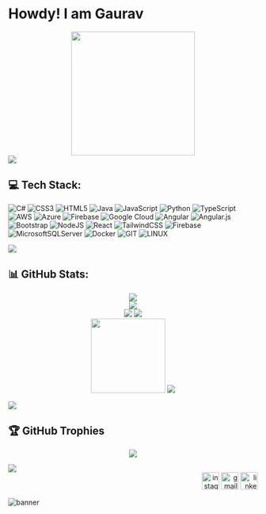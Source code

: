 # Howdy! I am Gaurav

<div align="center">
 <img src="https://github.com/b9aurav/b9aurav/assets/79157299/5f9e1afc-f469-499a-ae3e-e3fc67607a7e" width="250" height="250">
</div>

<img src="https://user-images.githubusercontent.com/74038190/212284100-561aa473-3905-4a80-b561-0d28506553ee.gif">

## 💻 Tech Stack:

![C#](https://img.shields.io/badge/c%23-%23239120.svg?style=for-the-badge&logo=c-sharp&logoColor=white) ![CSS3](https://img.shields.io/badge/css3-%231572B6.svg?style=for-the-badge&logo=css3&logoColor=white) ![HTML5](https://img.shields.io/badge/html5-%23E34F26.svg?style=for-the-badge&logo=html5&logoColor=white) ![Java](https://img.shields.io/badge/java-%23ED8B00.svg?style=for-the-badge&logo=openjdk&logoColor=white) ![JavaScript](https://img.shields.io/badge/javascript-%23323330.svg?style=for-the-badge&logo=javascript&logoColor=%23F7DF1E) ![Python](https://img.shields.io/badge/python-3670A0?style=for-the-badge&logo=python&logoColor=ffdd54) ![TypeScript](https://img.shields.io/badge/typescript-%23007ACC.svg?style=for-the-badge&logo=typescript&logoColor=white) ![AWS](https://img.shields.io/badge/AWS-%23FF9900.svg?style=for-the-badge&logo=amazon-aws&logoColor=white) ![Azure](https://img.shields.io/badge/azure-%230072C6.svg?style=for-the-badge&logo=microsoftazure&logoColor=white) ![Firebase](https://img.shields.io/badge/firebase-%23039BE5.svg?style=for-the-badge&logo=firebase) ![Google Cloud](https://img.shields.io/badge/GoogleCloud-%234285F4.svg?style=for-the-badge&logo=google-cloud&logoColor=white) ![Angular](https://img.shields.io/badge/angular-%23DD0031.svg?style=for-the-badge&logo=angular&logoColor=white) ![Angular.js](https://img.shields.io/badge/angular.js-%23E23237.svg?style=for-the-badge&logo=angularjs&logoColor=white) ![Bootstrap](https://img.shields.io/badge/bootstrap-%238511FA.svg?style=for-the-badge&logo=bootstrap&logoColor=white) ![NodeJS](https://img.shields.io/badge/node.js-6DA55F?style=for-the-badge&logo=node.js&logoColor=white) ![React](https://img.shields.io/badge/react-%2320232a.svg?style=for-the-badge&logo=react&logoColor=%2361DAFB) ![TailwindCSS](https://img.shields.io/badge/tailwindcss-%2338B2AC.svg?style=for-the-badge&logo=tailwind-css&logoColor=white) ![Firebase](https://img.shields.io/badge/Firebase-039BE5?style=for-the-badge&logo=Firebase&logoColor=white) ![MicrosoftSQLServer](https://img.shields.io/badge/Microsoft%20SQL%20Server-CC2927?style=for-the-badge&logo=microsoft%20sql%20server&logoColor=white) ![Docker](https://img.shields.io/badge/docker-%230db7ed.svg?style=for-the-badge&logo=docker&logoColor=white) ![GIT](https://img.shields.io/badge/Git-fc6d26?style=for-the-badge&logo=git&logoColor=white) ![LINUX](https://img.shields.io/badge/Linux-FCC624?style=for-the-badge&logo=linux&logoColor=black)

<img src="https://user-images.githubusercontent.com/74038190/212284100-561aa473-3905-4a80-b561-0d28506553ee.gif">

## 📊 GitHub Stats:

<div align="center">
 
 <img src="https://github-profile-summary-cards.vercel.app/api/cards/profile-details?username=b9aurav&theme=dark"> <br>
 <img src="https://user-images.githubusercontent.com/74038190/212744287-14f66c13-5458-40dc-9244-8ff533fc8f4a.gif"> <br>
 ![](https://github-readme-streak-stats.herokuapp.com/?user=b9aurav&theme=dark&hide_border=false)
 <img src="https://user-images.githubusercontent.com/74038190/212744287-14f66c13-5458-40dc-9244-8ff533fc8f4a.gif"> <br>
 <img style="width: 150px; height: 150px;" src="https://user-images.githubusercontent.com/74038190/218265814-3084a4ba-809c-4135-afc0-8685d0f634b3.gif"> ![](https://github-readme-stats.vercel.app/api/top-langs/?username=b9aurav&theme=dark&hide_border=false&include_all_commits=false&count_private=true&layout=compact)

</div>

<img src="https://user-images.githubusercontent.com/74038190/212284100-561aa473-3905-4a80-b561-0d28506553ee.gif">

## 🏆 GitHub Trophies

<div align="center">
 
 ![](https://github-profile-trophy.vercel.app/?username=b9aurav&theme=radical&no-frame=false&no-bg=false&margin-w=4)
</div>

<img src="https://user-images.githubusercontent.com/74038190/212284100-561aa473-3905-4a80-b561-0d28506553ee.gif">

<div align="right">
  <a href="https://www.instagram.com/hey9aurav/"><img src="https://img.shields.io/static/v1?message=Instagram&logo=instagram&label=&color=E4405F&logoColor=white&labelColor=&style=for-the-badge" height="35" alt="instagram logo"  /></a>
  <a href="mailto:a9aurav@gmail.com"><img src="https://img.shields.io/static/v1?message=Gmail&logo=gmail&label=&color=D14836&logoColor=white&labelColor=&style=for-the-badge" height="35" alt="gmail logo"  /></a>
  <a href="https://www.linkedin.com/in/gaurav-bambhaniya/"><img src="https://img.shields.io/static/v1?message=LinkedIn&logo=linkedin&label=&color=0077B5&logoColor=white&labelColor=&style=for-the-badge" height="35" alt="linkedin logo"  /></a>
</div>

![banner](https://user-images.githubusercontent.com/79157299/210332073-50faa340-76f9-4d5d-9062-d4d673dad575.png)
